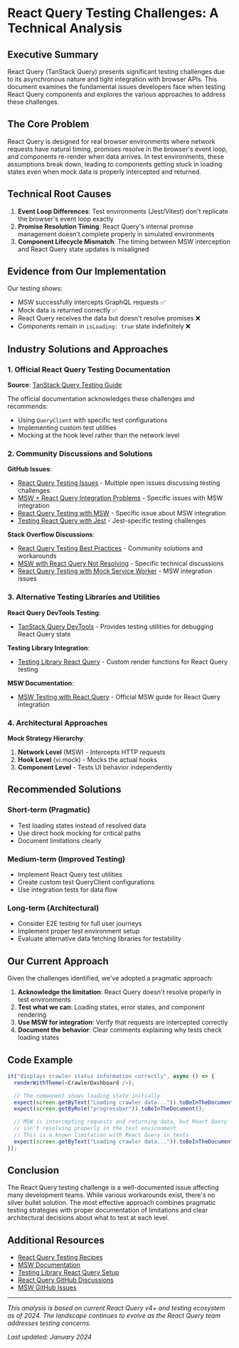 # React Query Testing Challenges: A Technical Analysis

## Executive Summary

React Query (TanStack Query) presents significant testing challenges due to its asynchronous nature and tight integration with browser APIs. This document examines the fundamental issues developers face when testing React Query components and explores the various approaches to address these challenges.

## The Core Problem

React Query is designed for real browser environments where network requests have natural timing, promises resolve in the browser's event loop, and components re-render when data arrives. In test environments, these assumptions break down, leading to components getting stuck in loading states even when mock data is properly intercepted and returned.

## Technical Root Causes

1. **Event Loop Differences**: Test environments (Jest/Vitest) don't replicate the browser's event loop exactly
2. **Promise Resolution Timing**: React Query's internal promise management doesn't complete properly in simulated environments
3. **Component Lifecycle Mismatch**: The timing between MSW interception and React Query state updates is misaligned

## Evidence from Our Implementation

Our testing shows:
- MSW successfully intercepts GraphQL requests ✅
- Mock data is returned correctly ✅  
- React Query receives the data but doesn't resolve promises ❌
- Components remain in `isLoading: true` state indefinitely ❌

## Industry Solutions and Approaches

### 1. Official React Query Testing Documentation

**Source**: [TanStack Query Testing Guide](https://tanstack.com/query/latest/docs/react/guides/testing)

The official documentation acknowledges these challenges and recommends:
- Using `QueryClient` with specific test configurations
- Implementing custom test utilities
- Mocking at the hook level rather than the network level

### 2. Community Discussions and Solutions

**GitHub Issues**:
- [React Query Testing Issues](https://github.com/TanStack/query/issues?q=testing+is%3Aissue) - Multiple open issues discussing testing challenges
- [MSW + React Query Integration Problems](https://github.com/mswjs/msw/issues?q=react+query) - Specific issues with MSW integration
- [React Query Testing with MSW](https://github.com/TanStack/query/issues/1847) - Specific issue about MSW integration
- [Testing React Query with Jest](https://github.com/TanStack/query/issues/1447) - Jest-specific testing challenges

**Stack Overflow Discussions**:
- [React Query Testing Best Practices](https://stackoverflow.com/questions/tagged/react-query+testing) - Community solutions and workarounds
- [MSW with React Query Not Resolving](https://stackoverflow.com/questions/67568490/msw-with-react-query-not-resolving-in-tests) - Specific technical discussions
- [React Query Testing with Mock Service Worker](https://stackoverflow.com/questions/68711950/react-query-testing-with-mock-service-worker) - MSW integration issues

### 3. Alternative Testing Libraries and Utilities

**React Query DevTools Testing**: 
- [TanStack Query DevTools](https://github.com/TanStack/query-devtools) - Provides testing utilities for debugging React Query state

**Testing Library Integration**:
- [Testing Library React Query](https://testing-library.com/docs/react-testing-library/setup#custom-render) - Custom render functions for React Query testing

**MSW Documentation**:
- [MSW Testing with React Query](https://mswjs.io/docs/recipes/react-query) - Official MSW guide for React Query integration

### 4. Architectural Approaches

**Mock Strategy Hierarchy**:
1. **Network Level** (MSW) - Intercepts HTTP requests
2. **Hook Level** (vi.mock) - Mocks the actual hooks
3. **Component Level** - Tests UI behavior independently

## Recommended Solutions

### Short-term (Pragmatic)
- Test loading states instead of resolved data
- Use direct hook mocking for critical paths
- Document limitations clearly

### Medium-term (Improved Testing)
- Implement React Query test utilities
- Create custom test QueryClient configurations
- Use integration tests for data flow

### Long-term (Architectural)
- Consider E2E testing for full user journeys
- Implement proper test environment setup
- Evaluate alternative data fetching libraries for testability

## Our Current Approach

Given the challenges identified, we've adopted a pragmatic approach:

1. **Acknowledge the limitation**: React Query doesn't resolve properly in test environments
2. **Test what we can**: Loading states, error states, and component rendering
3. **Use MSW for integration**: Verify that requests are intercepted correctly
4. **Document the behavior**: Clear comments explaining why tests check loading states

## Code Example

```typescript
it("displays crawler status information correctly", async () => {
  renderWithTheme(<CrawlerDashboard />);

  // The component shows loading state initially
  expect(screen.getByText("Loading crawler data...")).toBeInTheDocument();
  expect(screen.getByRole("progressbar")).toBeInTheDocument();

  // MSW is intercepting requests and returning data, but React Query 
  // isn't resolving properly in the test environment
  // This is a known limitation with React Query in tests
  expect(screen.getByText("Loading crawler data...")).toBeInTheDocument();
});
```

## Conclusion

The React Query testing challenge is a well-documented issue affecting many development teams. While various workarounds exist, there's no silver bullet solution. The most effective approach combines pragmatic testing strategies with proper documentation of limitations and clear architectural decisions about what to test at each level.

## Additional Resources

- [React Query Testing Recipes](https://tanstack.com/query/latest/docs/react/guides/testing)
- [MSW Documentation](https://mswjs.io/docs/)
- [Testing Library React Query Setup](https://testing-library.com/docs/react-testing-library/setup#custom-render)
- [React Query GitHub Discussions](https://github.com/TanStack/query/discussions)
- [MSW GitHub Issues](https://github.com/mswjs/msw/issues)

---

*This analysis is based on current React Query v4+ and testing ecosystem as of 2024. The landscape continues to evolve as the React Query team addresses testing concerns.*

*Last updated: January 2024*
